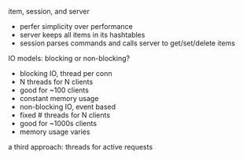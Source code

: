 item, session, and server

- perfer simplicity over performance
- server keeps all items in its hashtables
- session parses commands and calls server to get/set/delete items



IO models: blocking or non-blocking?

- blocking IO, thread per conn
- N threads for N clients
- good for ~100 clients
- constant memory usage
- non-blocking IO, event based
- fixed # threads for N clients
- good for ~1000s clients
- memory usage varies

a third approach: threads for active requests